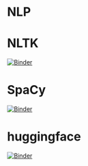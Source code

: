 # NLP


# NLTK

[![Binder](https://mybinder.org/badge_logo.svg)](https://mybinder.org/v2/gh/timmiyassine/nlp/main?filepath=NLTK.ipynb)

# SpaCy

[![Binder](https://mybinder.org/badge_logo.svg)](https://mybinder.org/v2/gh/timmiyassine/nlp/main?filepath=Spacy.ipynb)


# huggingface

[![Binder](https://mybinder.org/badge_logo.svg)](https://mybinder.org/v2/gh/timmiyassine/nlp/main?filepath=huggingface.ipynb)
